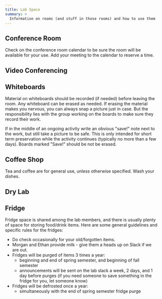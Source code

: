 ```yaml
---
title: Lab Space
summary: >
  Information on rooms (and stuff in those rooms) and how to use them
---
```


## Conference Room

Check on the conference room calendar to be sure the room will be available for your use. Add your meeting to the calendar to reserve a time.

## Video Conferencing



## Whiteboards

Material on whiteboards should be recorded (if needed) before leaving the room. Any whiteboard can be erased as needed. If erasing the material makes you nervous, you can always snap a picture just in case. But the responsibility lies with the group working on the boards to make sure they record their work.

If in the middle of an ongoing activity write an obvious "save!" note next to the work, but still take a picture to be safe.
This is only intended for short term preservation while the activity continues (typically no more than a few days).
Boards marked "Save!" should be not be erased.

## Coffee Shop

Tea and coffee are for general use, unless otherwise specified. Wash your dishes.

## Dry Lab


## Fridge

Fridge space is shared among the lab members, and there is usually plenty of space for storing food/drink items. Here are some general guidelines and specific rules for the fridges:
* Do check occasionally for your old/forgotten items.
* Morgan and Ethan provide milk - give them a heads up on Slack if we are out.
* Fridges will be purged of items 3 times a year:
  - beginning and end of spring semester, and beginning of fall semester
  - announcements will be sent on the lab slack a week, 2 days, and 1 day before purges (if you need someone to save something in the fridge for you, let someone know)
* Fridges will be defrosted once a year:
  - simultaneously with the end of spring semester fridge purge
